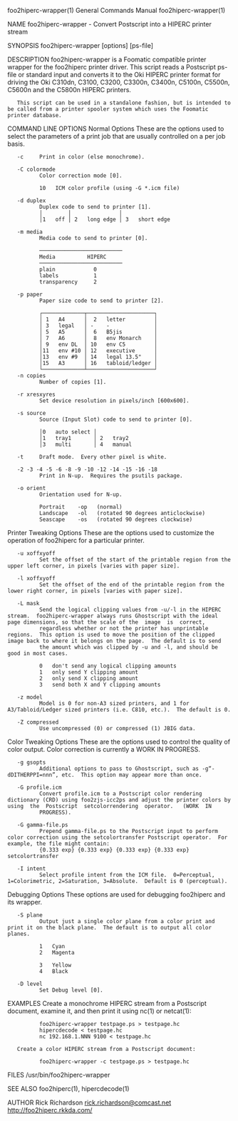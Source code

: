 foo2hiperc-wrapper(1)                                                                    General Commands Manual                                                                    foo2hiperc-wrapper(1)

NAME
       foo2hiperc-wrapper - Convert Postscript into a HIPERC printer stream

SYNOPSIS
       foo2hiperc-wrapper [options] [ps-file]

DESCRIPTION
       foo2hiperc-wrapper is a Foomatic compatible printer wrapper for the foo2hiperc printer driver.  This script reads a Postscript ps-file or standard input and converts it to the Oki HIPERC printer
       format for driving the Oki C310dn, C3100, C3200, C3300n, C3400n, C5100n, C5500n, C5600n and the C5800n HIPERC printers.

       This script can be used in a standalone fashion, but is intended to be called from a printer spooler system which uses the Foomatic printer database.

COMMAND LINE OPTIONS
   Normal Options
       These are the options used to select the parameters of a print job that are usually controlled on a per job basis.

       -c     Print in color (else monochrome).

       -C colormode
              Color correction mode [0].

              10   ICM color profile (using -G *.icm file)

       -d duplex
              Duplex code to send to printer [1].
              │        │               │
              │1   off │ 2   long edge │ 3   short edge

       -m media
              Media code to send to printer [0].

              ──────────────────────────
              Media          HIPERC
              ──────────────────────────
              plain            0
              labels           1
              transparency     2

       -p paper
              Paper size code to send to printer [2].

              ┌─────────────┬─────────────────────┐
              │ 1   A4      │  2   letter         │
              │ 3   legal   │ -    -              │
              │ 5   A5      │  6   B5jis          │
              │ 7   A6      │  8   env Monarch    │
              │ 9   env DL  │ 10   env C5         │
              │11   env #10 │ 12   executive      │
              │13   env #9  │ 14   legal 13.5"    │
              │15   A3      │ 16   tabloid/ledger │
              └─────────────┴─────────────────────┘
       -n copies
              Number of copies [1].

       -r xresxyres
              Set device resolution in pixels/inch [600x600].

       -s source
              Source (Input Slot) code to send to printer [0].

              │0   auto select │
              │1   tray1       │ 2   tray2
              │3   multi       │ 4   manual

       -t     Draft mode.  Every other pixel is white.

       -2 -3 -4 -5 -6 -8 -9 -10 -12 -14 -15 -16 -18
              Print in N-up.  Requires the psutils package.

       -o orient
              Orientation used for N-up.

              Portrait    -op   (normal)
              Landscape   -ol   (rotated 90 degrees anticlockwise)
              Seascape    -os   (rotated 90 degrees clockwise)

   Printer Tweaking Options
       These are the options used to customize the operation of foo2hiperc for a particular printer.

       -u xoffxyoff
              Set the offset of the start of the printable region from the upper left corner, in pixels [varies with paper size].

       -l xoffxyoff
              Set the offset of the end of the printable region from the lower right corner, in pixels [varies with paper size].

       -L mask
              Send the logical clipping values from -u/-l in the HIPERC stream.  foo2hiperc-wrapper always runs Ghostscript with the ideal page dimensions, so that the scale of the  image  is  correct,
              regardless whether or not the printer has unprintable regions.  This option is used to move the position of the clipped image back to where it belongs on the page.  The default is to send
              the amount which was clipped by -u and -l, and should be good in most cases.

              0   don't send any logical clipping amounts
              1   only send Y clipping amount
              2   only send X clipping amount
              3   send both X and Y clipping amounts

       -z model
              Model is 0 for non-A3 sized printers, and 1 for A3/Tabloid/Ledger sized printers (i.e. C810, etc.).  The default is 0.

       -Z compressed
              Use uncompressed (0) or compressed (1) JBIG data.

   Color Tweaking Options
       These are the options used to control the quality of color output.  Color correction is currently a WORK IN PROGRESS.

       -g gsopts
              Additional options to pass to Ghostscript, such as -g“-dDITHERPPI=nnn”, etc.  This option may appear more than once.

       -G profile.icm
              Convert profile.icm to a Postscript color rendering dictionary (CRD) using foo2zjs-icc2ps and adjust the printer colors by using  the  Postscript  setcolorrendering  operator.   (WORK  IN
              PROGRESS).

       -G gamma-file.ps
              Prepend gamma-file.ps to the Postscript input to perform color correction using the setcolortransfer Postscript operator.  For example, the file might contain:
              {0.333 exp} {0.333 exp} {0.333 exp} {0.333 exp} setcolortransfer

       -I intent
              Select profile intent from the ICM file.  0=Perceptual, 1=Colorimetric, 2=Saturation, 3=Absolute.  Default is 0 (perceptual).

   Debugging Options
       These options are used for debugging foo2hiperc and its wrapper.

       -S plane
              Output just a single color plane from a color print and print it on the black plane.  The default is to output all color planes.

              1   Cyan
              2   Magenta

              3   Yellow
              4   Black

       -D level
              Set Debug level [0].

EXAMPLES
       Create a monochrome HIPERC stream from a Postscript document, examine it, and then print it using nc(1) or netcat(1):

              foo2hiperc-wrapper testpage.ps > testpage.hc
              hipercdecode < testpage.hc
              nc 192.168.1.NNN 9100 < testpage.hc

       Create a color HIPERC stream from a Postscript document:

              foo2hiperc-wrapper -c testpage.ps > testpage.hc

FILES
       /usr/bin/foo2hiperc-wrapper

SEE ALSO
       foo2hiperc(1), hipercdecode(1)

AUTHOR
       Rick Richardson <rick.richardson@comcast.net>
       http://foo2hiperc.rkkda.com/

